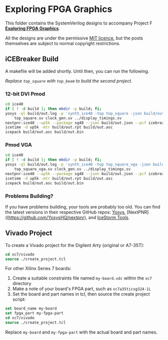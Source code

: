 # Exploring FPGA Graphics

This folder contains the SystemVerilog designs to accompany Project F **[Exploring FPGA Graphics](https://projectf.io/posts/fpga-graphics/)**.

All the designs are under the permissive [MIT licence](../LICENSE), but the posts themselves are subject to normal copyright restrictions.

## iCEBreaker Build

A makefile will be added shortly. Until then, you can run the following.

_Replace `top_square` with `top_beam` to build the second project._

### 12-bit DVI Pmod

```bash
cd ice40
if [ ! -d build ]; then mkdir -p build; fi;
yosys -ql build/out.log -p 'synth_ice40 -top top_square -json build/out.json' \
    top_square.sv clock_gen.sv ../display_timings.sv
nextpnr-ice40 --up5k --package sg48 --json build/out.json --pcf icebreaker.pcf --asc build/out.asc
icetime -d up5k -mtr build/out.rpt build/out.asc
icepack build/out.asc build/out.bin
```

### Pmod VGA

```bash
cd ice40
if [ ! -d build ]; then mkdir -p build; fi;
yosys -ql build/out.log -p 'synth_ice40 -top top_square_vga -json build/out.json' \
    top_square_vga.sv clock_gen.sv ../display_timings.sv
nextpnr-ice40 --up5k --package sg48 --json build/out.json --pcf icebreaker_vga.pcf --asc build/out.asc
icetime -d up5k -mtr build/out.rpt build/out.asc
icepack build/out.asc build/out.bin
```

### Problems Building?

If you have problems building, your tools are probably too old. You can find the latest versions in their respective GitHub repos: [Yosys](https://github.com/YosysHQ/yosys), [NextPNR]((https://github.com/YosysHQ/nextpnr), and [IceStorm Tools](https://github.com/cliffordwolf/icestorm.git).

## Vivado Project

To create a Vivado project for the Digilent Arty (original or A7-35T):

```tcl
cd xc7/vivado
source ./create_project.tcl
```

For other Xilinx Series 7 boards:

1. Create a suitable constraints file named `my-board.xdc` within the `xc7` directory
2. Make a note of your board's FPGA part, such as `xc7a35ticsg324-1L`
3. Set the board and part names in tcl, then source the create project script:

```tcl
set board_name my-board
set fpga_part my-fpga-part
cd xc7/vivado
source ./create_project.tcl
```

Replace `my-board` and `my-fpga-part` with the actual board and part names.
